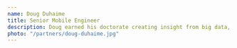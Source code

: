 ```yaml
---
name: Doug Duhaime
title: Senior Mobile Engineer
description: Doug earned his doctorate creating insight from big data, and in post-academia, builds machine learning powered mobile experiences in React Native.
photo: "/partners/doug-duhaime.jpg"
---
```

